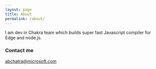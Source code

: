 ```yaml
---
layout: page
title: About
permalink: /about/
---
```


I am dev in Chakra team which builds super fast Javascript compiler for Edge and node.js.

### Contact me

[abchatra@microsoft.com](mailto:abchatra@microsoft.com)